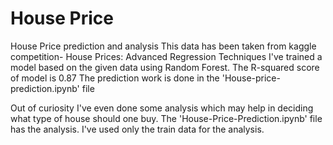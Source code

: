 # House Price
House Price prediction and analysis
This data has been taken from kaggle competition- House Prices: Advanced Regression Techniques
I've trained a model based on the given data using Random Forest.
The R-squared score of model is 0.87
The prediction work is done in the 'House-price-prediction.ipynb' file

Out of curiosity I've even done some analysis which may help in deciding what type of house should one buy.
The 'House-Price-Prediction.ipynb' file has the analysis.
I've used only the train data for the analysis.
